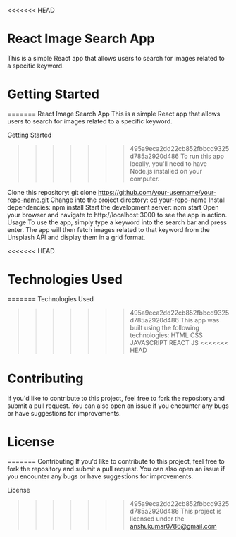 <<<<<<< HEAD
# React Image Search App
This is a simple React app that allows users to search for images related to a specific keyword.

# Getting Started
=======
React Image Search App
This is a simple React app that allows users to search for images related to a specific keyword.

Getting Started
>>>>>>> 495a9eca2dd22cb852fbbcd9325d785a2920d486
To run this app locally, you'll need to have Node.js installed on your computer.

Clone this repository: git clone https://github.com/your-username/your-repo-name.git
Change into the project directory: cd your-repo-name
Install dependencies: npm install
Start the development server: npm start
Open your browser and navigate to http://localhost:3000 to see the app in action.
Usage
To use the app, simply type a keyword into the search bar and press enter. The app will then fetch images related to that keyword from the Unsplash API and display them in a grid format.

<<<<<<< HEAD
# Technologies Used
=======
Technologies Used
>>>>>>> 495a9eca2dd22cb852fbbcd9325d785a2920d486
This app was built using the following technologies:
HTML
CSS
JAVASCRIPT
REACT JS
<<<<<<< HEAD
# Contributing
If you'd like to contribute to this project, feel free to fork the repository and submit a pull request. You can also open an issue if you encounter any bugs or have suggestions for improvements.

# License
=======
Contributing
If you'd like to contribute to this project, feel free to fork the repository and submit a pull request. You can also open an issue if you encounter any bugs or have suggestions for improvements.

License
>>>>>>> 495a9eca2dd22cb852fbbcd9325d785a2920d486
This project is licensed under the anshukumar0786@gmail.com
